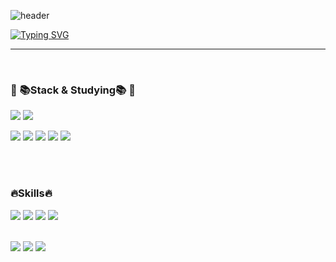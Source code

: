 
![header](https://capsule-render.vercel.app/api?type=waving&color=E5BEEC&text=&animation=twinkling&height=80)

[![Typing SVG](https://readme-typing-svg.demolab.com?font=Alkatra&weight=500&size=45&duration=4000&pause=3&color=E5BEEC&center=false&vCenter=false&multiline=true&repeat=true&width=1000&height=100&lines=Welcome+to+Sangji's+GitHub!👋)](https://git.io/typing-svg)
 
<div align="left">
 
 ---
 
<br>


### 🌱 📚Stack & Studying📚 🌱
<img src ="https://img.shields.io/badge/SpringBoot-6DB33F?style=flat-square&logo=SpringBoot&logoColor=white"/></a>
<img src ="https://img.shields.io/badge/PostMan-FF6C37?style=flat-square&logo=PostMan&logoColor=white"/></a>

<img src="https://img.shields.io/badge/Java-007396?style=flat-square&logo=JAVA&logoColor=white"></a>
<img src="https://img.shields.io/badge/MySQL-4479A1?style=flat-square&logo=MySQL&logoColor=white"/>
<img src="https://img.shields.io/badge/mariaDB-003545?style=flat-square&logo=mariaDB&logoColor=white"/>
  <img src="https://img.shields.io/badge/Oracle%20SQL-F80000?style=flat&logo=Oracle&logoColor=white" />
<img src ="https://img.shields.io/badge/AWS-232F3E?style=flat-square&logo=Amazon AWS&logoColor=white"/></a>

<br><br>


### 🔥Skills🔥
<img src="https://img.shields.io/badge/HTML5-E34F26?style=flat-square&logo=HTML5&logoColor=white"/>
<img src="https://img.shields.io/badge/CSS3-1572B6?style=flat-square&logo=css3&logoColor=white"/>
<img src="https://img.shields.io/badge/JAVASCRIPT-F7DF1E?style=flat-square&logo=javascript&logoColor=white"/>
<img src="https://img.shields.io/badge/GITHUB-black?style=flat-square&logo=Github&logoColor=white"/>

<br></a>
<img src="https://img.shields.io/badge/IntelliJ-black?style=flat-square&logo=IntelliJidea&logoColor=white"/>
<img src="https://img.shields.io/badge/VScode-007ACC?style=flat-square&logo=visualstudiocode&logoColor=white"/>
<img src="https://img.shields.io/badge/Notion-black?style=flat-square&logo=notion&logoColor=white"/>





<!--
📞 Contact 📞
<div style="display:flex; flex-direction:row;">
    <a href="ksg165000@gmail.com">
        <img src="https://img.shields.io/badge/Gmail-EA4335?style=for-the-badge&logo=Gmail&logoColor=white"> 
    </a>
</div><br>


<!-- ![Sangji's GitHub stats](https://github-readme-stats.vercel.app/api?username=qwr133&show_icons=true&theme=radical) -->
